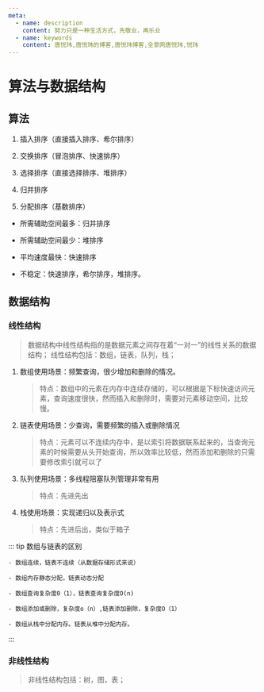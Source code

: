 ```yaml
---
meta:
  - name: description
    content: 努力只是一种生活方式，先敬业，再乐业
  - name: keywords
    content: 唐悦玮,唐悦玮的博客,唐悦玮博客,全景网唐悦玮,悦玮
---
```

# 算法与数据结构

## 算法

1. 插入排序（直接插入排序、希尔排序）
 
2. 交换排序（冒泡排序、快速排序）
 
3. 选择排序（直接选择排序、堆排序）
 
4. 归并排序
 
5. 分配排序（基数排序）
 
- 所需辅助空间最多：归并排序
 
- 所需辅助空间最少：堆排序
 
- 平均速度最快：快速排序
 
- 不稳定：快速排序，希尔排序，堆排序。

## 数据结构

### 线性结构

> 数据结构中线性结构指的是数据元素之间存在着“一对一”的线性关系的数据结构；
> 线性结构包括：数组，链表，队列，栈；

1. 数组使用场景：频繁查询，很少增加和删除的情况。
   > 特点：数组中的元素在内存中连续存储的，可以根据是下标快速访问元素，查询速度很快，然而插入和删除时，需要对元素移动空间，比较慢。

2. 链表使用场景：少查询，需要频繁的插入或删除情况
   > 特点：元素可以不连续内存中，是以索引将数据联系起来的，当查询元素的时候需要从头开始查询，所以效率比较低，然而添加和删除的只需要修改索引就可以了

3. 队列使用场景：多线程阻塞队列管理非常有用
   > 特点：先进先出
                        
4. 栈使用场景：实现递归以及表示式
   >特点：先进后出，类似于箱子

::: tip 数组与链表的区别

    - 数组连续，链表不连续（从数据存储形式来说）
    
    - 数组内存静态分配，链表动态分配
    
    - 数组查询复杂度0（1），链表查询复杂度O(n)
    
    - 数组添加或删除，复杂度o（n）,链表添加删除，复杂度O（1）

    - 数组从栈中分配内存。链表从堆中分配内存。
:::

### 非线性结构

> 非线性结构包括：树，图，表；
